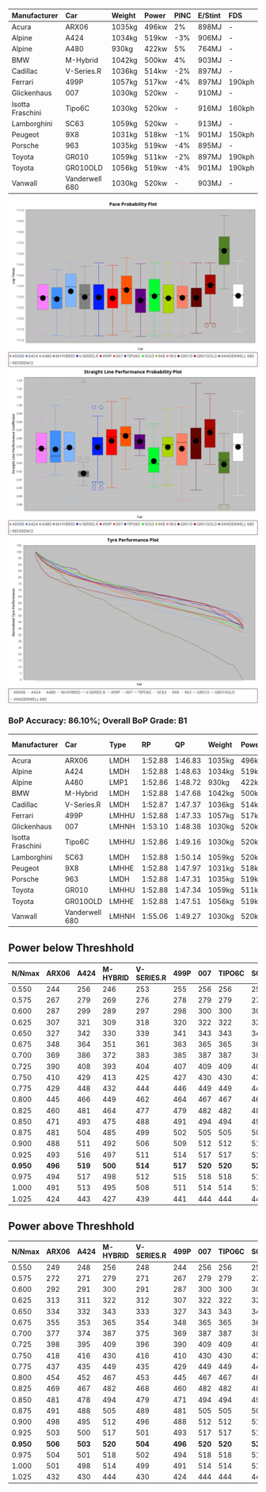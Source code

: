 | Manufacturer     | Car            | Weight | Power | PINC    | E/Stint | FDS     |
|:-|:-|:-|:-|:-|:-|:-|
| Acura            | ARX06          | 1035kg | 496kw | 2%      | 898MJ   |    -    |
| Alpine           | A424           | 1034kg | 519kw | -3%     | 906MJ   |    -    |
| Alpine           | A480           | 930kg  | 422kw | 5%      | 764MJ   |    -    |
| BMW              | M-Hybrid       | 1042kg | 500kw | 4%      | 903MJ   |    -    |
| Cadillac         | V-Series.R     | 1036kg | 514kw | -2%     | 897MJ   |    -    |
| Ferrari          | 499P           | 1057kg | 517kw | -4%     | 897MJ   | 190kph  |
| Glickenhaus      | 007            | 1030kg | 520kw |    -    | 910MJ   |    -    |
| Isotta Fraschini | Tipo6C         | 1030kg | 520kw |    -    | 916MJ   | 160kph  |
| Lamborghini      | SC63           | 1059kg | 520kw |    -    | 913MJ   |    -    |
| Peugeot          | 9X8            | 1031kg | 518kw | -1%     | 901MJ   | 150kph  |
| Porsche          | 963            | 1035kg | 519kw | -4%     | 895MJ   |    -    |
| Toyota           | GR010          | 1059kg | 511kw | -2%     | 897MJ   | 190kph  |
| Toyota           | GR010OLD       | 1056kg | 519kw | -4%     | 901MJ   | 190kph  |
| Vanwall          | Vanderwell 680 | 1030kg | 520kw |    -    | 903MJ   |    -    |

![PACECHART](./IMG/AUTO.png)
![STRAIGHTLINEPERFORMANCECHART](./IMG/AUTO_sp.png)
![TYREPERFORMANCECHART](./IMG/AUTO_tw.png)

### BoP Accuracy: 86.10%; Overall BoP Grade: B1
| Manufacturer     | Car            | Type  | RP      | QP      | Weight | Power¹ | Threshhold | PINC    | Power² | E/Stint | AVG Vmax  | FDS     | RDLC | L/Stint | BOP-Grade | Model Accuracy | Model Points | Match%  |
|:-|:-|:-|:-|:-|:-|:-|:-|:-|:-|:-|:-|:-|:-|:-|:-|:-|:-|:-|
| Acura            | ARX06          | LMDH  | 1:52.88 | 1:46.83 | 1035kg | 496kw  | 210.0kph   | 2%      | 506kw  |  898MJ  | 278.47kph |    -    | 1.02 | 35      | -B2       | 100.00%        | 995          | 84.65%  |
| Alpine           | A424           | LMDH  | 1:52.88 | 1:48.63 | 1034kg | 519kw  | 210.0kph   | -3%     | 503kw  |  906MJ  | 278.67kph |    -    | 1.02 | 35      | +C2       | 100.00%        | 642          | 72.80%  |
| Alpine           | A480           | LMP1  | 1:52.86 | 1:48.72 |  930kg | 422kw  | 210.0kph   | 5%      | 443kw  |  764MJ  | 278.66kph |    -    | 0.99 | 32      | ~A1       | 60.26%         | 849          | 100.00% |
| BMW              | M-Hybrid       | LMDH  | 1:52.88 | 1:47.68 | 1042kg | 500kw  | 210.0kph   | 4%      | 520kw  |  903MJ  | 275.77kph |    -    | 1.02 | 35      | -A2       | 100.00%        | 1714         | 91.03%  |
| Cadillac         | V-Series.R     | LMDH  | 1:52.87 | 1:47.37 | 1036kg | 514kw  | 210.0kph   | -2%     | 504kw  |  897MJ  | 278.50kph |    -    | 1.02 | 35      | -A2       | 98.95%         | 2271         | 94.59%  |
| Ferrari          | 499P           | LMHHU | 1:52.88 | 1:47.33 | 1057kg | 517kw  | 210.0kph   | -4%     | 496kw  |  897MJ  | 278.56kph | 190kph  | 1.03 | 35      | -A2       | 99.93%         | 2718         | 91.91%  |
| Glickenhaus      | 007            | LMHNH | 1:53.10 | 1:48.38 | 1030kg | 520kw  | 0.0kph     |    -    | 520kw  |  910MJ  | 282.56kph |    -    | 0.96 | 35      | ~A1       | 96.34%         | 1634         | 100.00% |
| Isotta Fraschini | Tipo6C         | LMHHU | 1:52.86 | 1:49.16 | 1030kg | 520kw  | 0.0kph     |    -    | 520kw  |  916MJ  | 281.55kph | 160kph  | 1.08 | 35      | +C1       | 92.36%         | 133          | 76.66%  |
| Lamborghini      | SC63           | LMDH  | 1:52.88 | 1:50.14 | 1059kg | 520kw  | 210.0kph   |    -    | 520kw  |  913MJ  | 276.63kph |    -    | 1.03 | 35      | ~A1       | 96.54%         | 418          | 95.97%  |
| Peugeot          | 9X8            | LMHHE | 1:52.88 | 1:47.97 | 1031kg | 518kw  | 210.0kph   | -1%     | 513kw  |  901MJ  | 279.26kph | 150kph  | 1.03 | 35      | ~A1       | 88.68%         | 2617         | 100.00% |
| Porsche          | 963            | LMDH  | 1:52.88 | 1:47.31 | 1035kg | 519kw  | 210.0kph   | -4%     | 498kw  |  895MJ  | 278.43kph |    -    | 1.02 | 35      | -A2       | 99.98%         | 6168         | 93.25%  |
| Toyota           | GR010          | LMHHU | 1:52.88 | 1:47.34 | 1059kg | 511kw  | 210.0kph   | -2%     | 501kw  |  897MJ  | 278.64kph | 190kph  | 1.03 | 35      | -A2       | 98.53%         | 3557         | 94.93%  |
| Toyota           | GR010OLD       | LMHHE | 1:52.88 | 1:47.51 | 1056kg | 519kw  | 210.0kph   | -4%     | 498kw  |  901MJ  | 280.27kph | 190kph  | 1.03 | 35      | ~A1       | 92.01%         | 1427         | 98.27%  |
| Vanwall          | Vanderwell 680 | LMHNH | 1:55.06 | 1:49.27 | 1030kg | 520kw  | 0.0kph     |    -    | 520kw  |  903MJ  | 276.76kph |    -    | 1.01 | 35      | +Ω1       | 94.62%         | 633          | 11.28%  |

## Power below Threshhold
| N/Nmax    | ARX06   | A424    | M-HYBRID | V-SERIES.R | 499P    | 007     | TIPO6C  | SC63    | 9X8     | 963     | GR010   | GR010OLD | VANDERWELL 680 | ​     | RPM      | A480    |
|:-|:-|:-|:-|:-|:-|:-|:-|:-|:-|:-|:-|:-|:-|:-|:-|:-|
|  0.550    |  244    |  256    |  246     |  253       |  255    |  256    |  256    |  256    |  255    |  256    |  252    |  256     |  256           |  ​    |   --     |   -     |
|  0.575    |  267    |  279    |  269     |  276       |  278    |  279    |  279    |  279    |  278    |  279    |  275    |  279     |  279           |  ​    |   --     |   -     |
|  0.600    |  287    |  299    |  289     |  297       |  298    |  300    |  300    |  300    |  299    |  299    |  295    |  299     |  300           |  ​    |   --     |   -     |
|  0.625    |  307    |  321    |  309     |  318       |  320    |  322    |  322    |  322    |  321    |  321    |  316    |  321     |  322           |  ​    |   --     |   -     |
|  0.650    |  327    |  342    |  330     |  339       |  341    |  343    |  343    |  343    |  342    |  342    |  337    |  342     |  343           |  ​    |   --     |   -     |
|  0.675    |  348    |  364    |  351     |  361       |  363    |  365    |  365    |  365    |  364    |  364    |  359    |  364     |  365           |  ​    |   --     |   -     |
|  0.700    |  369    |  386    |  372     |  383       |  385    |  387    |  387    |  387    |  386    |  386    |  380    |  386     |  387           |  ​    |   --     |   -     |
|  0.725    |  390    |  408    |  393     |  404       |  407    |  409    |  409    |  409    |  407    |  408    |  402    |  408     |  409           |  ​    |   --     |   -     |
|  0.750    |  410    |  429    |  413     |  425       |  427    |  430    |  430    |  430    |  428    |  429    |  422    |  429     |  430           |  ​    |   --     |   -     |
|  0.775    |  429    |  448    |  432     |  444       |  446    |  449    |  449    |  449    |  447    |  448    |  441    |  448     |  449           |  ​    |  5000    |  254    |
|  0.800    |  445    |  466    |  449     |  462       |  464    |  467    |  467    |  467    |  465    |  466    |  459    |  466     |  467           |  ​    |  5500    |  300    |
|  0.825    |  460    |  481    |  464     |  477       |  479    |  482    |  482    |  482    |  480    |  481    |  474    |  481     |  482           |  ​    |  6000    |  335    |
|  0.850    |  471    |  493    |  475     |  488       |  491    |  494    |  494    |  494    |  492    |  493    |  485    |  493     |  494           |  ​    |  6500    |  378    |
|  0.875    |  481    |  504    |  485     |  499       |  502    |  505    |  505    |  505    |  503    |  504    |  496    |  504     |  505           |  ​    |  7000    |  422    |
|  0.900    |  488    |  511    |  492     |  506       |  509    |  512    |  512    |  512    |  510    |  511    |  503    |  511     |  512           |  ​    |  7500    |  433    |
|  0.925    |  493    |  516    |  497     |  511       |  514    |  517    |  517    |  517    |  515    |  516    |  508    |  516     |  517           |  ​    |  8000    |  429    |
| **0.950** | **496** | **519** | **500**  | **514**    | **517** | **520** | **520** | **520** | **518** | **519** | **511** | **519**  | **520**        | **​** | **8500** | **432** |
|  0.975    |  494    |  517    |  498     |  512       |  515    |  518    |  518    |  518    |  516    |  517    |  509    |  517     |  518           |  ​    |  9000    |  216    |
|  1.000    |  491    |  513    |  495     |  508       |  511    |  514    |  514    |  514    |  512    |  513    |  505    |  513     |  514           |  ​    |   --     |   -     |
|  1.025    |  424    |  443    |  427     |  439       |  441    |  444    |  444    |  444    |  442    |  443    |  436    |  443     |  444           |  ​    |   --     |   -     |

## Power above Threshhold
| N/Nmax    | ARX06   | A424    | M-HYBRID | V-SERIES.R | 499P    | 007     | TIPO6C  | SC63    | 9X8     | 963     | GR010   | GR010OLD | VANDERWELL 680 | ​     | RPM      | A480    |
|:-|:-|:-|:-|:-|:-|:-|:-|:-|:-|:-|:-|:-|:-|:-|:-|:-|
|  0.550    |  249    |  248    |  256     |  248       |  244    |  256    |  256    |  256    |  253    |  245    |  247    |  245     |  256           |  ​    |   --     |   -     |
|  0.575    |  272    |  271    |  279     |  271       |  267    |  279    |  279    |  279    |  276    |  268    |  270    |  268     |  279           |  ​    |   --     |   -     |
|  0.600    |  292    |  291    |  300     |  291       |  287    |  300    |  300    |  300    |  296    |  288    |  290    |  288     |  300           |  ​    |   --     |   -     |
|  0.625    |  313    |  311    |  322     |  312       |  307    |  322    |  322    |  322    |  317    |  308    |  310    |  308     |  322           |  ​    |   --     |   -     |
|  0.650    |  334    |  332    |  343     |  333       |  327    |  343    |  343    |  343    |  338    |  329    |  331    |  329     |  343           |  ​    |   --     |   -     |
|  0.675    |  355    |  353    |  365     |  354       |  348    |  365    |  365    |  365    |  360    |  350    |  352    |  350     |  365           |  ​    |   --     |   -     |
|  0.700    |  377    |  374    |  387     |  375       |  369    |  387    |  387    |  387    |  382    |  371    |  373    |  371     |  387           |  ​    |   --     |   -     |
|  0.725    |  398    |  395    |  409     |  396       |  390    |  409    |  409    |  409    |  403    |  392    |  394    |  392     |  409           |  ​    |   --     |   -     |
|  0.750    |  418    |  416    |  430     |  416       |  410    |  430    |  430    |  430    |  424    |  411    |  414    |  411     |  430           |  ​    |   --     |   -     |
|  0.775    |  437    |  435    |  449     |  435       |  429    |  449    |  449    |  449    |  443    |  430    |  433    |  430     |  449           |  ​    |  5000    |  254    |
|  0.800    |  454    |  452    |  467     |  453       |  445    |  467    |  467    |  467    |  461    |  447    |  450    |  447     |  467           |  ​    |  5500    |  300    |
|  0.825    |  469    |  467    |  482     |  468       |  460    |  482    |  482    |  482    |  476    |  462    |  465    |  462     |  482           |  ​    |  6000    |  335    |
|  0.850    |  481    |  478    |  494     |  479       |  471    |  494    |  494    |  494    |  487    |  473    |  476    |  473     |  494           |  ​    |  6500    |  378    |
|  0.875    |  491    |  488    |  505     |  489       |  481    |  505    |  505    |  505    |  498    |  483    |  486    |  483     |  505           |  ​    |  7000    |  422    |
|  0.900    |  498    |  495    |  512     |  496       |  488    |  512    |  512    |  512    |  505    |  490    |  493    |  490     |  512           |  ​    |  7500    |  433    |
|  0.925    |  503    |  500    |  517     |  501       |  493    |  517    |  517    |  517    |  510    |  495    |  498    |  495     |  517           |  ​    |  8000    |  429    |
| **0.950** | **506** | **503** | **520**  | **504**    | **496** | **520** | **520** | **520** | **513** | **498** | **501** | **498**  | **520**        | **​** | **8500** | **432** |
|  0.975    |  504    |  501    |  518     |  502       |  494    |  518    |  518    |  518    |  511    |  496    |  499    |  496     |  518           |  ​    |  9000    |  216    |
|  1.000    |  501    |  498    |  514     |  499       |  491    |  514    |  514    |  514    |  507    |  493    |  496    |  493     |  514           |  ​    |   --     |   -     |
|  1.025    |  432    |  430    |  444     |  430       |  424    |  444    |  444    |  444    |  438    |  425    |  428    |  425     |  444           |  ​    |   --     |   -     |
